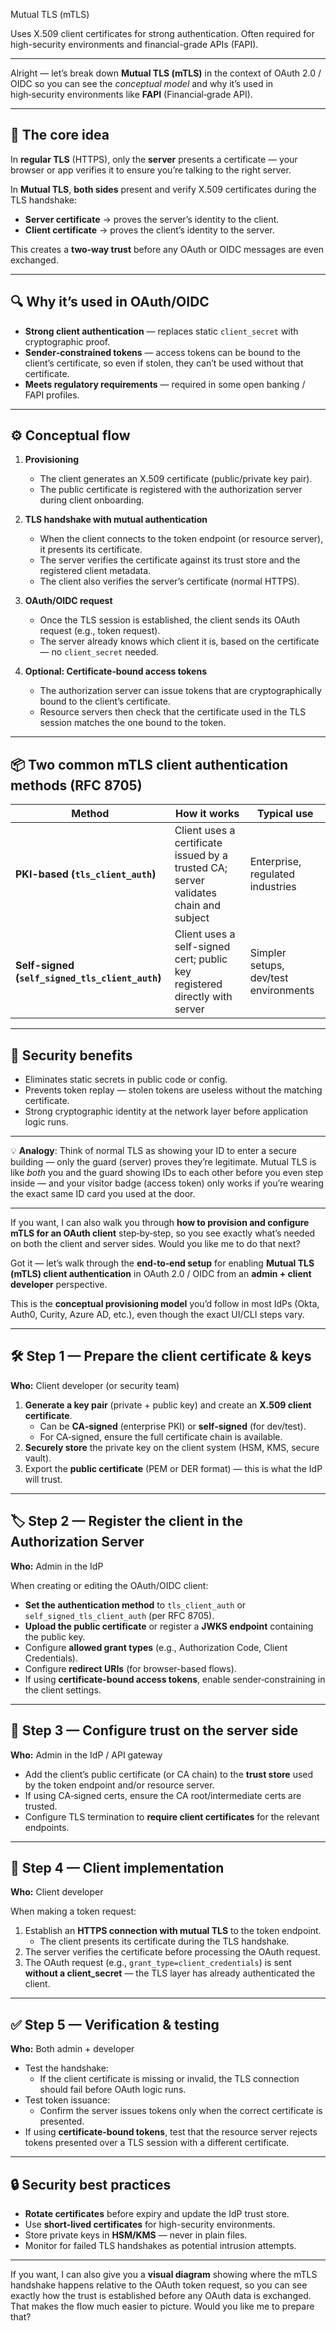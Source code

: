 Mutual TLS (mTLS)

Uses X.509 client certificates for strong authentication.
Often required for high-security environments and financial-grade APIs (FAPI).

---

Alright — let’s break down **Mutual TLS (mTLS)** in the context of OAuth 2.0 / OIDC so you can see the *conceptual model* and why it’s used in high‑security environments like **FAPI** (Financial‑grade API).

---

## 🧩 The core idea
In **regular TLS** (HTTPS), only the **server** presents a certificate — your browser or app verifies it to ensure you’re talking to the right server.

In **Mutual TLS**, **both sides** present and verify X.509 certificates during the TLS handshake:
- **Server certificate** → proves the server’s identity to the client.
- **Client certificate** → proves the client’s identity to the server.

This creates a **two‑way trust** before any OAuth or OIDC messages are even exchanged.

---

## 🔍 Why it’s used in OAuth/OIDC
- **Strong client authentication** — replaces static `client_secret` with cryptographic proof.
- **Sender‑constrained tokens** — access tokens can be bound to the client’s certificate, so even if stolen, they can’t be used without that certificate.
- **Meets regulatory requirements** — required in some open banking / FAPI profiles.

---

## ⚙️ Conceptual flow

1. **Provisioning**
   - The client generates an X.509 certificate (public/private key pair).
   - The public certificate is registered with the authorization server during client onboarding.

2. **TLS handshake with mutual authentication**
   - When the client connects to the token endpoint (or resource server), it presents its certificate.
   - The server verifies the certificate against its trust store and the registered client metadata.
   - The client also verifies the server’s certificate (normal HTTPS).

3. **OAuth/OIDC request**
   - Once the TLS session is established, the client sends its OAuth request (e.g., token request).
   - The server already knows which client it is, based on the certificate — no `client_secret` needed.

4. **Optional: Certificate‑bound access tokens**
   - The authorization server can issue tokens that are cryptographically bound to the client’s certificate.
   - Resource servers then check that the certificate used in the TLS session matches the one bound to the token.

---

## 📦 Two common mTLS client authentication methods (RFC 8705)
| Method | How it works | Typical use |
|--------|--------------|-------------|
| **PKI-based (`tls_client_auth`)** | Client uses a certificate issued by a trusted CA; server validates chain and subject | Enterprise, regulated industries |
| **Self-signed (`self_signed_tls_client_auth`)** | Client uses a self-signed cert; public key registered directly with server | Simpler setups, dev/test environments |

---

## 🔐 Security benefits
- Eliminates static secrets in public code or config.
- Prevents token replay — stolen tokens are useless without the matching certificate.
- Strong cryptographic identity at the network layer before application logic runs.

---

💡 **Analogy**:
Think of normal TLS as showing your ID to enter a secure building — only the guard (server) proves they’re legitimate.
Mutual TLS is like *both* you and the guard showing IDs to each other before you even step inside — and your visitor badge (access token) only works if you’re wearing the exact same ID card you used at the door.

---

If you want, I can also walk you through **how to provision and configure mTLS for an OAuth client** step‑by‑step, so you see exactly what’s needed on both the client and server sides. Would you like me to do that next?


Got it — let’s walk through the **end‑to‑end setup** for enabling **Mutual TLS (mTLS) client authentication** in OAuth 2.0 / OIDC from an **admin + client developer** perspective.

This is the **conceptual provisioning model** you’d follow in most IdPs (Okta, Auth0, Curity, Azure AD, etc.), even though the exact UI/CLI steps vary.

---

## 🛠 Step 1 — Prepare the client certificate & keys
**Who:** Client developer (or security team)

1. **Generate a key pair** (private + public key) and create an **X.509 client certificate**.
   - Can be **CA‑signed** (enterprise PKI) or **self‑signed** (for dev/test).
   - For CA‑signed, ensure the full certificate chain is available.
2. **Securely store** the private key on the client system (HSM, KMS, secure vault).
3. Export the **public certificate** (PEM or DER format) — this is what the IdP will trust.

---

## 🏷 Step 2 — Register the client in the Authorization Server
**Who:** Admin in the IdP

When creating or editing the OAuth/OIDC client:
- **Set the authentication method** to `tls_client_auth` or `self_signed_tls_client_auth` (per RFC 8705).
- **Upload the public certificate** or register a **JWKS endpoint** containing the public key.
- Configure **allowed grant types** (e.g., Authorization Code, Client Credentials).
- Configure **redirect URIs** (for browser-based flows).
- If using **certificate-bound access tokens**, enable sender‑constraining in the client settings.

---

## 🔐 Step 3 — Configure trust on the server side
**Who:** Admin in the IdP / API gateway

- Add the client’s public certificate (or CA chain) to the **trust store** used by the token endpoint and/or resource server.
- If using CA‑signed certs, ensure the CA root/intermediate certs are trusted.
- Configure TLS termination to **require client certificates** for the relevant endpoints.

---

## 📡 Step 4 — Client implementation
**Who:** Client developer

When making a token request:
1. Establish an **HTTPS connection with mutual TLS** to the token endpoint.
   - The client presents its certificate during the TLS handshake.
2. The server verifies the certificate before processing the OAuth request.
3. The OAuth request (e.g., `grant_type=client_credentials`) is sent **without a client_secret** — the TLS layer has already authenticated the client.

---

## ✅ Step 5 — Verification & testing
**Who:** Both admin + developer

- Test the handshake:
  - If the client certificate is missing or invalid, the TLS connection should fail before OAuth logic runs.
- Test token issuance:
  - Confirm the server issues tokens only when the correct certificate is presented.
- If using **certificate-bound tokens**, test that the resource server rejects tokens presented over a TLS session with a different certificate.

---

## 🔒 Security best practices
- **Rotate certificates** before expiry and update the IdP trust store.
- Use **short-lived certificates** for high-security environments.
- Store private keys in **HSM/KMS** — never in plain files.
- Monitor for failed TLS handshakes as potential intrusion attempts.

---

If you want, I can also give you a **visual diagram** showing where the mTLS handshake happens relative to the OAuth token request, so you can see exactly how the trust is established before any OAuth data is exchanged. That makes the flow much easier to picture. Would you like me to prepare that?
